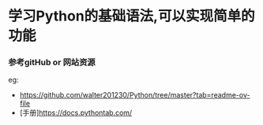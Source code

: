 # 学习Python的基础语法,可以实现简单的功能
### 参考gitHub or  网站资源
eg:
- https://github.com/walter201230/Python/tree/master?tab=readme-ov-file
- [手册]https://docs.pythontab.com/ 
